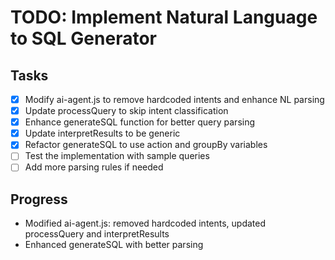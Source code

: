 # TODO: Implement Natural Language to SQL Generator

## Tasks
- [x] Modify ai-agent.js to remove hardcoded intents and enhance NL parsing
- [x] Update processQuery to skip intent classification
- [x] Enhance generateSQL function for better query parsing
- [x] Update interpretResults to be generic
- [x] Refactor generateSQL to use action and groupBy variables
- [ ] Test the implementation with sample queries
- [ ] Add more parsing rules if needed

## Progress
- Modified ai-agent.js: removed hardcoded intents, updated processQuery and interpretResults
- Enhanced generateSQL with better parsing
